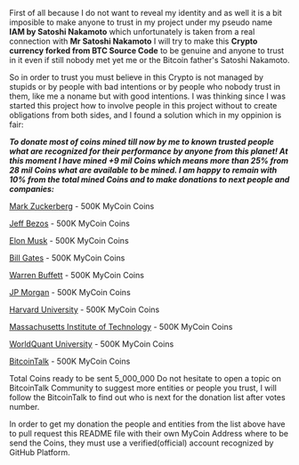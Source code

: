 First of all because I do not want to reveal my identity and as well it is a bit imposible to make anyone to trust in my project under my pseudo name <b>IAM by Satoshi Nakamoto</b> which unfortunately is taken from a real connection with <b>Mr Satoshi Nakamoto</b> I will try to make this <b>Crypto currency forked from BTC Source Code</b> to be genuine and anyone to trust in it even if still nobody met yet me or the Bitcoin father's Satoshi Nakamoto.

So in order to trust you must believe in this Crypto is not managed by stupids or by people with bad intentions or by people who nobody trust in them, like me a noname but with good intentions. I was thinking since I was started this project how to involve people in this project without to create obligations from both sides, and I found a solution which in my oppinion is fair:

<b><i>To donate most of coins mined till now by me to known trusted people what are recognized for their performance by anyone from this planet! At this moment I have mined +9 mil Coins which means more than 25% from 28 mil Coins what are available to be mined. I am happy to remain with 10% from the total mined Coins and to make donations to next people and companies:</b></i>

[Mark Zuckerberg](https://en.wikipedia.org/wiki/Mark_Zuckerberg) - 500K MyCoin Coins

[Jeff Bezos](https://en.wikipedia.org/wiki/Jeff_Bezos) - 500K MyCoin Coins

[Elon Musk](https://en.wikipedia.org/wiki/Elon_Musk) - 500K MyCoin Coins

[Bill Gates](https://en.wikipedia.org/wiki/Bill_Gates) - 500K MyCoin Coins

[Warren Buffett](https://en.wikipedia.org/wiki/Warren_Buffett) - 500K MyCoin Coins

[JP Morgan](https://www.jpmorgan.com/) - 500K MyCoin Coins

[Harvard University](https://www.harvard.edu/) - 500K MyCoin Coins

[Massachusetts Institute of Technology](https://www.mit.edu/) - 500K MyCoin Coins

[WorldQuant University](https://www.wqu.edu/) - 500K MyCoin Coins

[BitcoinTalk](https://bitcointalk.org/) - 500K MyCoin Coins

Total Coins ready to be sent 5_000_000
Do not hesitate to open a topic on BitcoinTalk Community to suggest more entities or people you trust, I will follow the BitcoinTalk to find out who is next for the donation list after votes number. 

In order to get my donation the people and entities from the list above have to pull request this README file with their own MyCoin Address where to be send the Coins, they must use a verified(official) account recognized by GitHub Platform.

